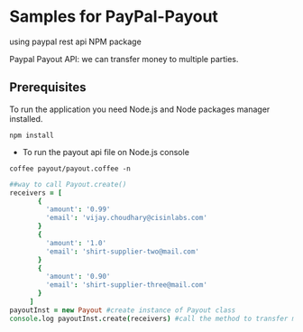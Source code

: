 Samples for PayPal-Payout
===========================
using paypal rest api NPM package

Paypal Payout API: we can transfer money to multiple parties.



##  Prerequisites

To run the application you need Node.js and Node packages manager installed.

``` 
npm install
```

- To run the payout api file on Node.js console

```
coffee payout/payout.coffee -n
```



```CoffeeScript
##way to call Payout.create()
receivers = [
       {
         'amount': '0.99'
         'email': 'vijay.choudhary@cisinlabs.com'
       }
       {
         'amount': '1.0'
         'email': 'shirt-supplier-two@mail.com'
       }
       {
         'amount': '0.90'
         'email': 'shirt-supplier-three@mail.com'
       }
     ]
payoutInst = new Payout #create instance of Payout class
console.log payoutInst.create(receivers) #call the method to transfer money to multiple/single party
```

